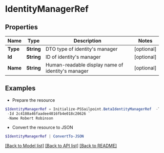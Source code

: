 # IdentityManagerRef
## Properties

Name | Type | Description | Notes
------------ | ------------- | ------------- | -------------
**Type** | **String** | DTO type of identity&#39;s manager | [optional] 
**Id** | **String** | ID of identity&#39;s manager | [optional] 
**Name** | **String** | Human-readable display name of identity&#39;s manager | [optional] 

## Examples

- Prepare the resource
```powershell
$IdentityManagerRef = Initialize-PSSailpoint.BetaIdentityManagerRef  -Type IDENTITY `
 -Id 2c4180a46faadee4016fb4e018c20626 `
 -Name Robert Robinson
```

- Convert the resource to JSON
```powershell
$IdentityManagerRef | ConvertTo-JSON
```

[[Back to Model list]](../README.md#documentation-for-models) [[Back to API list]](../README.md#documentation-for-api-endpoints) [[Back to README]](../README.md)

